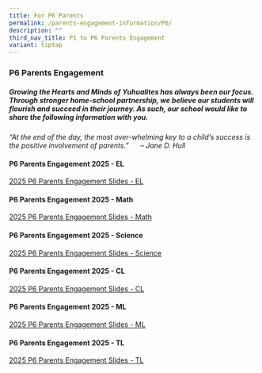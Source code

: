 ```yaml
---
title: For P6 Parents
permalink: /parents-engagement-information/P6/
description: ""
third_nav_title: P1 to P6 Parents Engagement
variant: tiptap
---
```

<h3>P6 Parents Engagement</h3>
<h5>Growing the Hearts and Minds of Yuhualites has always been our focus. Through stronger home-school partnership, we believe our students will flourish and succeed in their journey. As such, our school would like to share the following information with you.</h5>
<p><em>“At the end of the day, the most over-whelming key to a child’s success is the positive involvement of parents.”&nbsp; &nbsp; &nbsp; – Jane D. Hull</em>
</p>
<h4><strong>P6 Parents Engagement 2025 - EL</strong></h4>
<p><a href="/files/2025_P6_Parents_Engagement_EL.pdf" rel="noopener nofollow" target="_blank">2025 P6 Parents Engagement Slides - EL</a>
</p>
<h4><strong>P6 Parents Engagement 2025 - Math</strong></h4>
<p><a href="/files/2025_P6_Parent_Engagement_MA.pdf" rel="noopener nofollow" target="_blank">2025 P6 Parents Engagement Slides - Math</a>
</p>
<h4><strong>P6 Parents Engagement 2025 - Science</strong></h4>
<p><a href="/files/2025_Parent_engagement_P6_SC.pdf" rel="noopener nofollow" target="_blank">2025 P6 Parents Engagement Slides - Science</a>
</p>
<h4><strong>P6 Parents Engagement 2025 - CL</strong></h4>
<p><a href="/files/2025_P6_Parent_Engagement_CL.pdf" rel="noopener nofollow" target="_blank">2025 P6 Parents Engagement Slides - CL</a>
</p>
<h4><strong>P6 Parents Engagement 2025 - ML</strong></h4>
<p><a href="/files/2025_Parent_Engagement_ML.pdf" rel="noopener nofollow" target="_blank">2025 P6 Parents Engagement Slides - ML</a>
</p>
<h4><strong>P6 Parents Engagement 2025 - TL</strong></h4>
<p><a href="/files/2025_P6_Parent_Engagement_TL.pdf" rel="noopener nofollow" target="_blank">2025 P6 Parents Engagement Slides - TL</a>
</p>
<p></p>
<p></p>
<p></p>